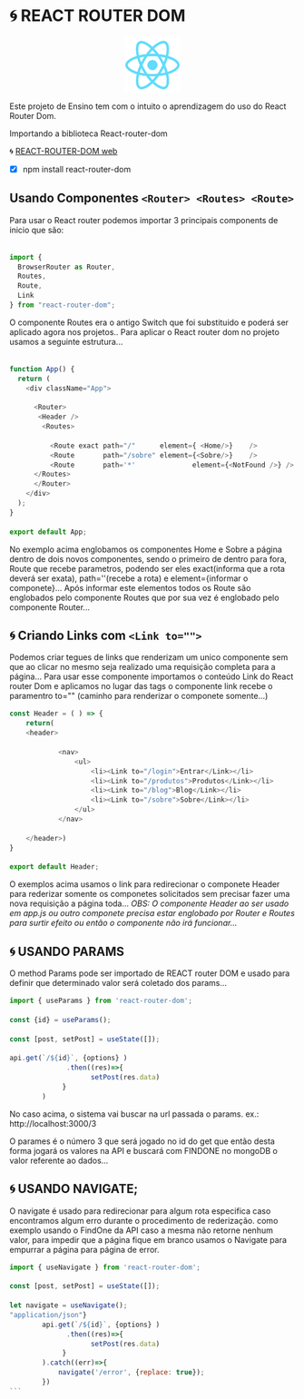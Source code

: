 # :cyclone: REACT ROUTER DOM

<div align: "center" align='center'>
    <img align="center" alt="kai-HTML" height="100" width="100"  src='./public/logo192.png' alt='logo React'/>
</div>

Este projeto de Ensino tem com o intuito o aprendizagem do uso do React Router Dom.

Importando a biblioteca React-router-dom 

:cyclone: [REACT-ROUTER-DOM web](https://v5.reactrouter.com/web/guides/quick-start)

- [x] npm install react-router-dom

## Usando Componentes `<Router> <Routes> <Route>`

Para usar o React router podemos importar 3 principais components de inicio que são:

```javascript

import {
  BrowserRouter as Router,
  Routes,
  Route,
  Link
} from "react-router-dom";

```

O componente Routes era o antigo Switch que foi substituido e poderá ser aplicado agora nos projetos..
Para aplicar o React router dom no projeto usamos a seguinte estrutura...

```javascript

function App() {
  return (
    <div className="App">
      
      <Router>
       <Header />
        <Routes>
          
          <Route exact path="/"      element={ <Home/>}    />
          <Route       path="/sobre" element={<Sobre/>}    />
          <Route       path='*'              element={<NotFound />} />
      </Routes>
      </Router>
    </div>
  );
}

export default App;

```

No exemplo acima englobamos os componentes Home e Sobre a página dentro de dois novos
componentes, sendo o primeiro de dentro para fora, Route que recebe parametros, podendo ser eles exact(informa que a rota deverá ser exata), path=''(recebe a rota) e element={informar o componete}...
Após informar este elementos todos os Route são englobados pelo componente Routes que por sua vez é englobado pelo componente Router...

## :cyclone: Criando Links com `<Link to="">`

Podemos criar tegues de links que renderizam um unico componente sem que ao clicar no mesmo seja realizado uma requisição completa para a página...
Para usar esse componente importamos o conteúdo Link do React router Dom e aplicamos no lugar das tags <a></a> o componente link recebe o paramentro to="" (caminho para renderizar o componete somente...)

```javascript
const Header = ( ) => {
    return(
    <header>

            <nav>
                <ul>
                    <li><Link to="/login">Entrar</Link></li>
                    <li><Link to="/produtos">Produtos</Link></li>
                    <li><Link to="/blog">Blog</Link></li>
                    <li><Link to="/sobre">Sobre</Link></li>
                </ul>
            </nav>
        
    </header>)
}

export default Header;
```
O exemplos acima usamos o link para redirecionar o componete Header para rederizar somente os componetes solicitados sem precisar fazer uma nova requisição a página toda...
_OBS: O componente Header ao ser usado em app.js ou outro componete precisa estar englobado por Router e Routes para surtir efeito ou então o componente não irá funcionar..._

## :cyclone: USANDO PARAMS 

O method Params pode ser importado de REACT router DOM e usado para definir que determinado valor será coletado dos params... 

```javascript
import { useParams } from 'react-router-dom';

const {id} = useParams();

const [post, setPost] = useState([]);

api.get(`/${id}`, {options} )
              .then((res)=>{
                    setPost(res.data)
             }
        )
```

No caso acima, o sistema vai buscar na url passada o params. ex.: 
http://localhost:3000/3

O parames é o número 3 que será jogado no id do get que então desta forma jogará os valores na API e buscará com FINDONE no mongoDB o valor referente ao dados...

## :cyclone: USANDO NAVIGATE;

O navigate é usado para redirecionar para algum rota especifica caso encontramos algum erro durante o procedimento de rederização. como exemplo usando o FindOne da API caso a mesma não retorne nenhum valor, para impedir que a página fique em branco usamos o Navigate para empurrar a página para página de error.

````javascript
import { useNavigate } from 'react-router-dom';

const [post, setPost] = useState([]);

let navigate = useNavigate();
"application/json"}
        api.get(`/${id}`, {options} )
              .then((res)=>{
                    setPost(res.data)
             }
        ).catch((err)=>{
            navigate('/error', {replace: true});
        })
```